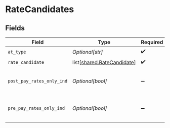 # RateCandidates


## Fields

| Field                                                                  | Type                                                                   | Required                                                               | Description                                                            | Example                                                                |
| ---------------------------------------------------------------------- | ---------------------------------------------------------------------- | ---------------------------------------------------------------------- | ---------------------------------------------------------------------- | ---------------------------------------------------------------------- |
| `at_type`                                                              | *Optional[str]*                                                        | :heavy_check_mark:                                                     | N/A                                                                    | RateCandidates                                                         |
| `rate_candidate`                                                       | list[[shared.RateCandidate](undefined/models/shared/ratecandidate.md)] | :heavy_check_mark:                                                     | N/A                                                                    |                                                                        |
| `post_pay_rates_only_ind`                                              | *Optional[bool]*                                                       | :heavy_minus_sign:                                                     | If true, only postpay rates will be returned                           |                                                                        |
| `pre_pay_rates_only_ind`                                               | *Optional[bool]*                                                       | :heavy_minus_sign:                                                     | If true, only prepay rates will be returned                            |                                                                        |
